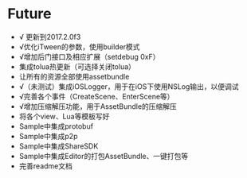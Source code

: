 # Future

* √ 更新到2017.2.0f3
* √优化iTween的参数，使用builder模式
* √增加后门接口及相应扩展（setdebug 0xF）
* 集成tolua热更新（可选择关闭tolua）
* 让所有的资源全部使用assetbundle
* √（未测试）集成iOSLogger，用于在iOS下使用NSLog输出，以便调试
* √完善各个事件（CreateScene、EnterScene等）
* √增加压缩解压功能，用于AssetBundle的压缩解压
* 将各个view、Lua等模板写好
* Sample中集成protobuf
* Sample中集成p2p
* Sample中集成ShareSDK
* Sample中集成Editor的打包AssetBundle、一键打包等
* 完善readme文档
